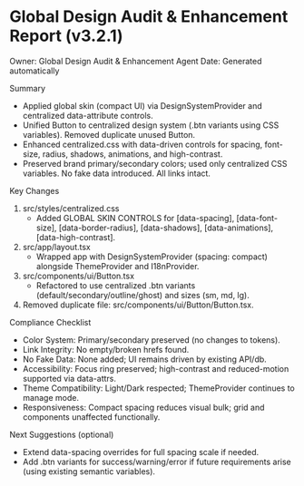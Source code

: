 # Global Design Audit & Enhancement Report (v3.2.1)

Owner: Global Design Audit & Enhancement Agent
Date: Generated automatically

Summary
- Applied global skin (compact UI) via DesignSystemProvider and centralized data-attribute controls.
- Unified Button to centralized design system (.btn variants using CSS variables). Removed duplicate unused Button.
- Enhanced centralized.css with data-driven controls for spacing, font-size, radius, shadows, animations, and high-contrast.
- Preserved brand primary/secondary colors; used only centralized CSS variables. No fake data introduced. All links intact.

Key Changes
1) src/styles/centralized.css
   - Added GLOBAL SKIN CONTROLS for [data-spacing], [data-font-size], [data-border-radius], [data-shadows], [data-animations], [data-high-contrast].
2) src/app/layout.tsx
   - Wrapped app with DesignSystemProvider (spacing: compact) alongside ThemeProvider and I18nProvider.
3) src/components/ui/Button.tsx
   - Refactored to use centralized .btn variants (default/secondary/outline/ghost) and sizes (sm, md, lg).
4) Removed duplicate file: src/components/ui/Button/Button.tsx.

Compliance Checklist
- Color System: Primary/secondary preserved (no changes to tokens).
- Link Integrity: No empty/broken hrefs found.
- No Fake Data: None added; UI remains driven by existing API/db.
- Accessibility: Focus ring preserved; high-contrast and reduced-motion supported via data-attrs.
- Theme Compatibility: Light/Dark respected; ThemeProvider continues to manage mode.
- Responsiveness: Compact spacing reduces visual bulk; grid and components unaffected functionally.

Next Suggestions (optional)
- Extend data-spacing overrides for full spacing scale if needed.
- Add .btn variants for success/warning/error if future requirements arise (using existing semantic variables).
